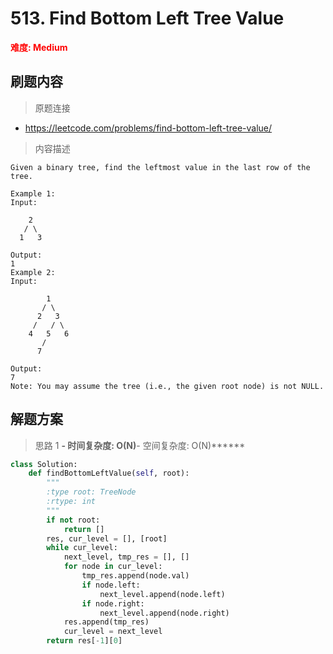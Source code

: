 # 513. Find Bottom Left Tree Value

**<font color=red>难度: Medium</font>**

## 刷题内容

> 原题连接

* https://leetcode.com/problems/find-bottom-left-tree-value/

> 内容描述

```
Given a binary tree, find the leftmost value in the last row of the tree.

Example 1:
Input:

    2
   / \
  1   3

Output:
1
Example 2: 
Input:

        1
       / \
      2   3
     /   / \
    4   5   6
       /
      7

Output:
7
Note: You may assume the tree (i.e., the given root node) is not NULL.
```

## 解题方案

> 思路 1
******- 时间复杂度: O(N)******- 空间复杂度: O(N)******



```python
class Solution:
    def findBottomLeftValue(self, root):
        """
        :type root: TreeNode
        :rtype: int
        """
        if not root:
            return []
        res, cur_level = [], [root]
        while cur_level:
            next_level, tmp_res = [], []
            for node in cur_level:
                tmp_res.append(node.val)
                if node.left:
                    next_level.append(node.left)
                if node.right:
                    next_level.append(node.right)
            res.append(tmp_res)
            cur_level = next_level
        return res[-1][0]
```


























